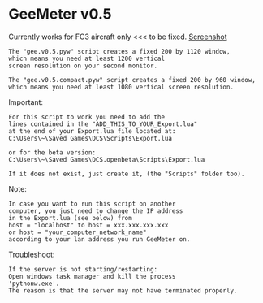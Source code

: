 GeeMeter v0.5
===
Currently works for FC3 aircraft only <<< to be fixed.
[Screenshot](http://i.imgur.com/rhcvyi0.png)

	The "gee.v0.5.pyw" script creates a fixed 200 by 1120 window,
	which means you need at least 1200 vertical
	screen resolution on your second monitor.

	The "gee.v0.5.compact.pyw" script creates a fixed 200 by 960 window,
	which means you need at least 1080 vertical screen resolution.


Important:

	For this script to work you need to add the
	lines contained in the "ADD_THIS_TO_YOUR_Export.lua"
	at the end of your Export.lua file located at:
	C:\Users\~\Saved Games\DCS\Scripts\Export.lua

	or for the beta version:
	C:\Users\~\Saved Games\DCS.openbeta\Scripts\Export.lua

	If it does not exist, just create it, (the "Scripts" folder too).

Note:

	In case you want to run this script on another
	computer, you just need to change the IP address
	in the Export.lua (see below) from
	host = "localhost" to host = xxx.xxx.xxx.xxx
	or host = "your_computer_network_name"
	according to your lan address you run GeeMeter on.

Troubleshoot:

	If the server is not starting/restarting:
	Open windows task manager and kill the process
	'pythonw.exe'.
	The reason is that the server may not have terminated properly.

